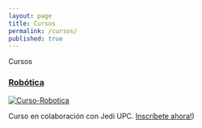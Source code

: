 ```yaml
---
layout: page
title: Cursos
permalink: /cursos/
published: true
---
```



Cursos

### [Robótica]((https://robotica.jediupc.com/))

[![Curso-Robotica](https://jediupc.com/jedi-content/uploads/2018/01/robots.png)](https://robotica.jediupc.com/)

Curso en colaboración con Jedi UPC. [Inscríbete ahora!](https://robotica.jediupc.com/))


